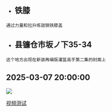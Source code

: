 <!--$layout: block-->
<!--$lang: zh_CN--> 
<!--$en_US: /English/--> 
<!--$ja_JP: /日本語/--> 
<!--#Features-->
  <!--$class:mt alt-->  
  *  ## 铁膝
    通过力量和拉升练就钢铁膝盖
      
  *  ## 县镰仓市坂ノ下35-34
    这个地方出现在新装再编版灌篮高手第二集的封面上
      
 
<!--Features #-->

 
<!--#Timeline-->  
<!--$lang: zh_CN--> 
<!--$widget: 简体中文/最新.html--> 
## 2025-03-07 20:00:00
 
   ![](https://seedunk.com/media/github-seedunk/sd-kamakura-seaside-park-02.rw-221.jpg) 
      
   [视频测试](https://seedunk.com/media/github-seedunk/t9929.mp4?video=default)
 
<!--Timeline#-->
 

 